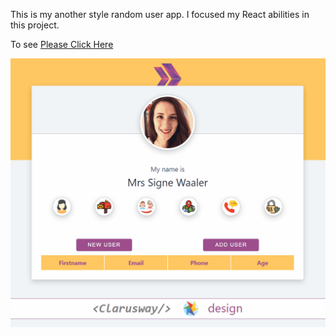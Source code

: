 This is my another style random user app. I focused my React abilities in this project. 

To see [Please Click Here](https://random-user-app-version-2.netlify.app/)


![](intro.gif)
